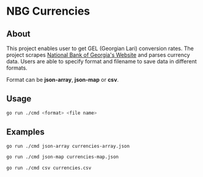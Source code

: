 # NBG Currencies

## About

This project enables user to get GEL (Georgian Lari) conversion rates. The project scrapes [National Bank of Georgia's Website](https://nbg.gov.ge/en/monetary-policy/currency) and parses currency data. Users are able to specify format and filename to save data in different formats.

Format can be **json-array**, **json-map** or **csv**.

## Usage

```bash
go run ./cmd <format> <file name>
```

## Examples

```bash
go run ./cmd json-array currencies-array.json
```

```bash
go run ./cmd json-map currencies-map.json
```

```bash
go run ./cmd csv currencies.csv
```
